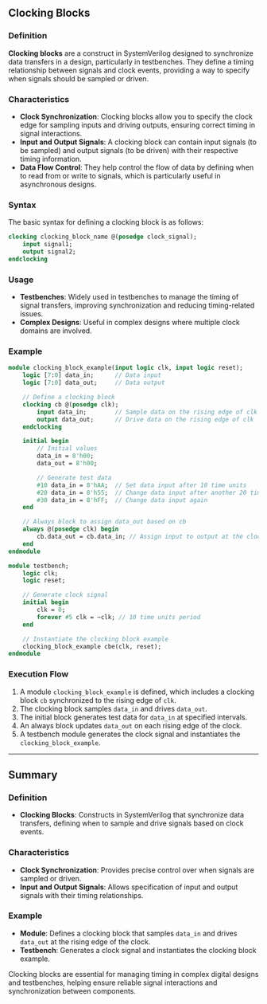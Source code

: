 ## Clocking Blocks

### Definition
**Clocking blocks** are a construct in SystemVerilog designed to synchronize data transfers in a design, particularly in testbenches. They define a timing relationship between signals and clock events, providing a way to specify when signals should be sampled or driven.

### Characteristics
- **Clock Synchronization**: Clocking blocks allow you to specify the clock edge for sampling inputs and driving outputs, ensuring correct timing in signal interactions.
- **Input and Output Signals**: A clocking block can contain input signals (to be sampled) and output signals (to be driven) with their respective timing information.
- **Data Flow Control**: They help control the flow of data by defining when to read from or write to signals, which is particularly useful in asynchronous designs.

### Syntax
The basic syntax for defining a clocking block is as follows:
```systemverilog
clocking clocking_block_name @(posedge clock_signal);
    input signal1;
    output signal2;
endclocking
```

### Usage
- **Testbenches**: Widely used in testbenches to manage the timing of signal transfers, improving synchronization and reducing timing-related issues.
- **Complex Designs**: Useful in complex designs where multiple clock domains are involved.

### Example
```systemverilog
module clocking_block_example(input logic clk, input logic reset);
    logic [7:0] data_in;      // Data input
    logic [7:0] data_out;     // Data output

    // Define a clocking block
    clocking cb @(posedge clk);
        input data_in;        // Sample data on the rising edge of clk
        output data_out;      // Drive data on the rising edge of clk
    endclocking

    initial begin
        // Initial values
        data_in = 8'h00;
        data_out = 8'h00;

        // Generate test data
        #10 data_in = 8'hAA;  // Set data input after 10 time units
        #20 data_in = 8'h55;  // Change data input after another 20 time units
        #30 data_in = 8'hFF;  // Change data input again
    end

    // Always block to assign data_out based on cb
    always @(posedge clk) begin
        cb.data_out = cb.data_in; // Assign input to output at the clock edge
    end
endmodule

module testbench;
    logic clk;
    logic reset;

    // Generate clock signal
    initial begin
        clk = 0;
        forever #5 clk = ~clk; // 10 time units period
    end

    // Instantiate the clocking block example
    clocking_block_example cbe(clk, reset);
endmodule
```

### Execution Flow
1. A module `clocking_block_example` is defined, which includes a clocking block `cb` synchronized to the rising edge of `clk`.
2. The clocking block samples `data_in` and drives `data_out`.
3. The initial block generates test data for `data_in` at specified intervals.
4. An always block updates `data_out` on each rising edge of the clock.
5. A testbench module generates the clock signal and instantiates the `clocking_block_example`.

---

## Summary

### Definition
- **Clocking Blocks**: Constructs in SystemVerilog that synchronize data transfers, defining when to sample and drive signals based on clock events.

### Characteristics
- **Clock Synchronization**: Provides precise control over when signals are sampled or driven.
- **Input and Output Signals**: Allows specification of input and output signals with their timing relationships.

### Example
- **Module**: Defines a clocking block that samples `data_in` and drives `data_out` at the rising edge of the clock.
- **Testbench**: Generates a clock signal and instantiates the clocking block example.

Clocking blocks are essential for managing timing in complex digital designs and testbenches, helping ensure reliable signal interactions and synchronization between components.
